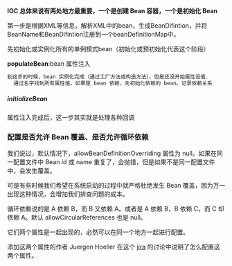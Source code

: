 **IOC 总体来说有两处地方最重要，一个是创建 Bean 容器，一个是初始化 Bean**

第一步是根据XML等信息，解析XML中的bean，生成BeanDifintion，并将BeanName和BeanDifintion注册到一个beanDefinitionMap中。

先初始化或实例化所有的单例模式bean（初始化或预初始化代表这个阶段）



**populateBean**:bean 属性注入

```java
到这步的时候，bean 实例化完成（通过工厂方法或构造方法），但是还没开始属性设值.
  通过名字找到所有属性值，如果是 bean 依赖，先初始化依赖的 bean。记录依赖关系
```



##### initializeBean

属性注入完成后，这一步其实就是处理各种回调





### 配置是否允许 Bean 覆盖、是否允许循环依赖

我们说过，默认情况下，allowBeanDefinitionOverriding 属性为 null。如果在同一配置文件中 Bean id 或 name 重复了，会抛错，但是如果不是同一配置文件中，会发生覆盖。

可是有些时候我们希望在系统启动的过程中就严格杜绝发生 Bean 覆盖，因为万一出现这种情况，会增加我们排查问题的成本。

循环依赖说的是 A 依赖 B，而 B 又依赖 A。或者是 A 依赖 B，B 依赖 C，而 C 却依赖 A。默认 allowCircularReferences 也是 null。

它们两个属性是一起出现的，必然可以在同一个地方一起进行配置。

添加这两个属性的作者 Juergen Hoeller 在这个 [jira](https://jira.spring.io/browse/SPR-4374) 的讨论中说明了怎么配置这两个属性。





